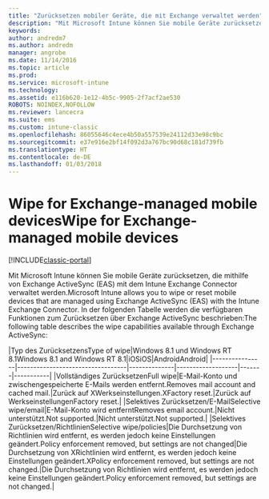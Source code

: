 ```yaml
---
title: "Zurücksetzen mobiler Geräte, die mit Exchange verwaltet werden"
description: "Mit Microsoft Intune können Sie mobile Geräte zurücksetzen, die mithilfe von Exchange ActiveSync (EAS) mit dem Intune Exchange Connector verwaltet werden."
keywords: 
author: andredm7
ms.author: andredm
manager: angrobe
ms.date: 11/14/2016
ms.topic: article
ms.prod: 
ms.service: microsoft-intune
ms.technology: 
ms.assetid: e116b620-1e12-4b5c-9905-2f7acf2ae530
ROBOTS: NOINDEX,NOFOLLOW
ms.reviewer: lancecra
ms.suite: ems
ms.custom: intune-classic
ms.openlocfilehash: 86055646c4ece4b50a557539e24112d33e98c9bc
ms.sourcegitcommit: e37e916e2bf14f092d3a767bc90d68c181d739fb
ms.translationtype: HT
ms.contentlocale: de-DE
ms.lasthandoff: 01/03/2018
---
```

# <a name="wipe-for-exchange-managed-mobile-devices"></a><span data-ttu-id="a2a37-103">Wipe for Exchange-managed mobile devices</span><span class="sxs-lookup"><span data-stu-id="a2a37-103">Wipe for Exchange-managed mobile devices</span></span>

[!INCLUDE[classic-portal](../includes/classic-portal.md)]

<span data-ttu-id="a2a37-104">Mit Microsoft Intune können Sie mobile Geräte zurücksetzen, die mithilfe von Exchange ActiveSync (EAS) mit dem Intune Exchange Connector verwaltet werden.</span><span class="sxs-lookup"><span data-stu-id="a2a37-104">Microsoft Intune allows you to wipe or reset mobile devices that are managed using Exchange ActiveSync (EAS) with the Intune Exchange Connector.</span></span> <span data-ttu-id="a2a37-105">In der folgenden Tabelle werden die verfügbaren Funktionen zum Zurücksetzen über Exchange ActiveSync beschrieben:</span><span class="sxs-lookup"><span data-stu-id="a2a37-105">The following table describes the wipe capabilities available through Exchange ActiveSync:</span></span>


|<span data-ttu-id="a2a37-106">Typ des Zurücksetzens</span><span class="sxs-lookup"><span data-stu-id="a2a37-106">Type of wipe</span></span>|<span data-ttu-id="a2a37-107">Windows 8.1 und Windows RT 8.1</span><span class="sxs-lookup"><span data-stu-id="a2a37-107">Windows 8.1 and Windows RT 8.1</span></span>|<span data-ttu-id="a2a37-108">iOS</span><span class="sxs-lookup"><span data-stu-id="a2a37-108">iOS</span></span>|<span data-ttu-id="a2a37-109">Android</span><span class="sxs-lookup"><span data-stu-id="a2a37-109">Android</span></span>|
|----------------|----------------------------------|--------------|-------------------|-------|-----------|
|<span data-ttu-id="a2a37-110">Vollständiges Zurücksetzen</span><span class="sxs-lookup"><span data-stu-id="a2a37-110">Full wipe</span></span>|<span data-ttu-id="a2a37-111">E-Mail-Konto und zwischengespeicherte E-Mails werden entfernt.</span><span class="sxs-lookup"><span data-stu-id="a2a37-111">Removes mail account and cached mail.</span></span>|<span data-ttu-id="a2a37-112">Zurück auf XWerkseinstellungen.</span><span class="sxs-lookup"><span data-stu-id="a2a37-112">XFactory reset.</span></span>|<span data-ttu-id="a2a37-113">Zurück auf Werkseinstellungen</span><span class="sxs-lookup"><span data-stu-id="a2a37-113">Factory reset.</span></span>|
|<span data-ttu-id="a2a37-114">Selektives Zurücksetzen/E-Mail</span><span class="sxs-lookup"><span data-stu-id="a2a37-114">Selective wipe/email</span></span>|<span data-ttu-id="a2a37-115">E-Mail-Konto wird entfernt</span><span class="sxs-lookup"><span data-stu-id="a2a37-115">Removes email account.</span></span>|<span data-ttu-id="a2a37-116">Nicht unterstützt.</span><span class="sxs-lookup"><span data-stu-id="a2a37-116">Not supported.</span></span>|<span data-ttu-id="a2a37-117">Nicht unterstützt.</span><span class="sxs-lookup"><span data-stu-id="a2a37-117">Not supported.</span></span>|
|<span data-ttu-id="a2a37-118">Selektives Zurücksetzen/Richtlinien</span><span class="sxs-lookup"><span data-stu-id="a2a37-118">Selective wipe/policies</span></span>|<span data-ttu-id="a2a37-119">Die Durchsetzung von Richtlinien wird entfernt, es werden jedoch keine Einstellungen geändert.</span><span class="sxs-lookup"><span data-stu-id="a2a37-119">Policy enforcement removed, but settings are not changed</span></span>|<span data-ttu-id="a2a37-120">Die Durchsetzung von XRichtlinien wird entfernt, es werden jedoch keine Einstellungen geändert.</span><span class="sxs-lookup"><span data-stu-id="a2a37-120">XPolicy enforcement removed, but settings are not changed.</span></span>|<span data-ttu-id="a2a37-121">Die Durchsetzung von Richtlinien wird entfernt, es werden jedoch keine Einstellungen geändert.</span><span class="sxs-lookup"><span data-stu-id="a2a37-121">Policy enforcement removed, but settings are not changed.</span></span>|

